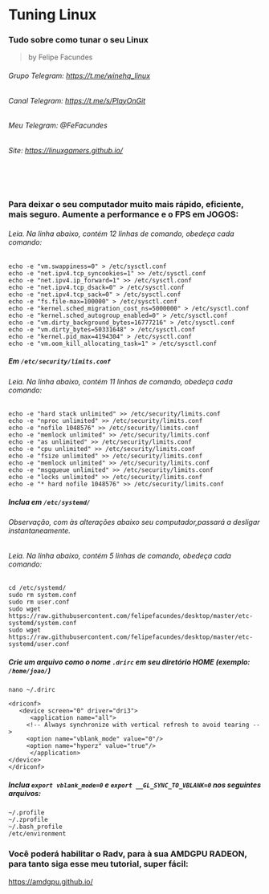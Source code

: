 # Tuning Linux
### Tudo sobre como tunar o seu Linux

> by Felipe Facundes
###### Grupo Telegram: https://t.me/winehq_linux
###### Canal Telegram: https://t.me/s/PlayOnGit
###### Meu Telegram: @FeFacundes
###### Site: https://linuxgamers.github.io/

<br></br>

### Para deixar o seu computador muito mais rápido, eficiente, mais seguro. Aumente a performance e o FPS em JOGOS:
###### Leia. Na linha abaixo, contém 12 linhas de comando, obedeça cada comando:
```
echo -e "vm.swappiness=0" > /etc/sysctl.conf
echo -e "net.ipv4.tcp_syncookies=1" >> /etc/sysctl.conf
echo -e "net.ipv4.ip_forward=1" >> /etc/sysctl.conf
echo -e "net.ipv4.tcp_dsack=0" > /etc/sysctl.conf
echo -e "net.ipv4.tcp_sack=0" > /etc/sysctl.conf
echo -e "fs.file-max=100000" > /etc/sysctl.conf
echo -e "kernel.sched_migration_cost_ns=5000000" > /etc/sysctl.conf
echo -e "kernel.sched_autogroup_enabled=0" > /etc/sysctl.conf
echo -e "vm.dirty_background_bytes=16777216" > /etc/sysctl.conf
echo -e "vm.dirty_bytes=50331648" > /etc/sysctl.conf
echo -e "kernel.pid_max=4194304" > /etc/sysctl.conf
echo -e "vm.oom_kill_allocating_task=1" > /etc/sysctl.conf
```

##### Em `/etc/security/limits.conf`  
###### Leia. Na linha abaixo, contém 11 linhas de comando, obedeça cada comando:
```
echo -e "hard stack unlimited" >> /etc/security/limits.conf
echo -e "nproc unlimited" >> /etc/security/limits.conf
echo -e "nofile 1048576" >> /etc/security/limits.conf
echo -e "memlock unlimited" >> /etc/security/limits.conf
echo -e "as unlimited" >> /etc/security/limits.conf
echo -e "cpu unlimited" >> /etc/security/limits.conf
echo -e "fsize unlimited" >> /etc/security/limits.conf
echo -e "memlock unlimited" >> /etc/security/limits.conf
echo -e "msgqueue unlimited" >> /etc/security/limits.conf
echo -e "locks unlimited" >> /etc/security/limits.conf
echo -e "* hard nofile 1048576" >> /etc/security/limits.conf
```
##### Inclua em `/etc/systemd/`
###### Observação, com às alterações abaixo seu computador,passará a desligar instantaneamente.
###### Leia. Na linha abaixo, contém 5 linhas de comando, obedeça cada comando:
```
cd /etc/systemd/
sudo rm system.conf
sudo rm user.conf
sudo wget https://raw.githubusercontent.com/felipefacundes/desktop/master/etc-systemd/system.conf
sudo wget https://raw.githubusercontent.com/felipefacundes/desktop/master/etc-systemd/user.conf
```

##### Crie um arquivo como o nome `.drirc` em seu diretório HOME (exemplo: `/home/joao/`)

`nano ~/.drirc`

```
<driconf>
   <device screen="0" driver="dri3">
      <application name="all">
	 <!-- Always synchronize with vertical refresh to avoid tearing -->
	 <option name="vblank_mode" value="0"/>
	 <option name="hyperz" value="true"/>
      </application>
</device>
</driconf>
```
##### Inclua `export vblank_mode=0` e `export __GL_SYNC_TO_VBLANK=0` nos seguintes arquivos:
```
~/.profile
~/.zprofile
~/.bash_profile
/etc/environment
```
### Você poderá habilitar o Radv, para à sua AMDGPU RADEON, para tanto siga esse meu tutorial, super fácil:

https://amdgpu.github.io/
